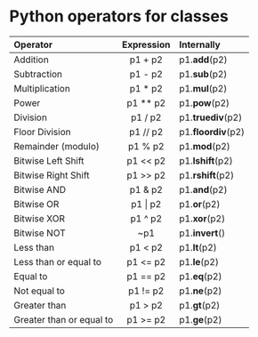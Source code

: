 # Python operators for classes

Operator | Expression | Internally
:------- | :--------: | :---------
Addition | p1 + p2 | p1.__add__(p2)
Subtraction | p1 - p2 | p1.__sub__(p2)
Multiplication | p1 * p2 | p1.__mul__(p2)
Power | p1 ** p2 | p1.__pow__(p2)
Division | p1 / p2 | p1.__truediv__(p2)
Floor Division | p1 // p2 | p1.__floordiv__(p2)
Remainder (modulo) | p1 % p2 | p1.__mod__(p2)
Bitwise Left Shift | p1 << p2 | p1.__lshift__(p2)
Bitwise Right Shift | p1 >> p2 | p1.__rshift__(p2)
Bitwise AND | p1 & p2 | p1.__and__(p2)
Bitwise OR | p1 \| p2 | p1.__or__(p2)
Bitwise XOR | p1 ^ p2 | p1.__xor__(p2)
Bitwise NOT | ~p1 | p1.__invert__()
Less than | p1 < p2 | p1.__lt__(p2)
Less than or equal to | p1 <= p2 | p1.__le__(p2)
Equal to | p1 == p2 | p1.__eq__(p2)
Not equal to | p1 != p2 | p1.__ne__(p2)
Greater than | p1 > p2 | p1.__gt__(p2)
Greater than or equal to | p1 >= p2 | p1.__ge__(p2)



